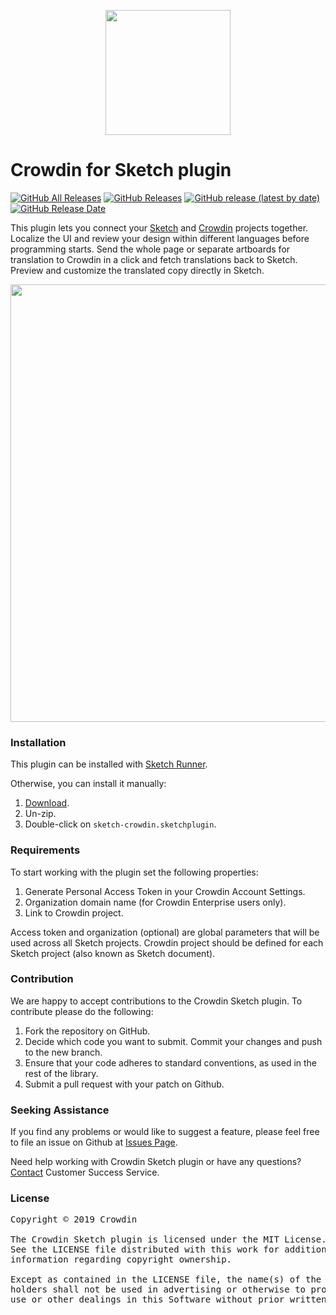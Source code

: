 [<p align='center'><img src='https://support.crowdin.com/assets/logos/crowdin-dark-symbol.png' data-canonical-src='https://support.crowdin.com/assets/logos/crowdin-dark-symbol.png' width='200' height='200' align='center'/></p>](https://crowdin.com)

# Crowdin for Sketch plugin

[![GitHub All Releases](https://img.shields.io/github/downloads/crowdin/sketch-crowdin/total?cacheSeconds=1800)](https://github.com/crowdin/sketch-crowdin/releases)
[![GitHub Releases](https://img.shields.io/github/downloads/crowdin/sketch-crowdin/latest/total?cacheSeconds=1800)](https://github.com/crowdin/sketch-crowdin/releases/latest)
[![GitHub release (latest by date)](https://img.shields.io/github/v/release/crowdin/sketch-crowdin?cacheSeconds=5000)](https://github.com/crowdin/sketch-crowdin/releases/latest)
[![GitHub Release Date](https://img.shields.io/github/release-date/crowdin/sketch-crowdin?cacheSeconds=1800)](https://github.com/crowdin/sketch-crowdin/releases/latest)

This plugin lets you connect your [Sketch](https://www.sketch.com/) and [Crowdin](https://crowdin.com/) projects together.
Localize the UI and review your design within different languages before programming starts.
Send the whole page or separate artboards for translation to Crowdin in a click and fetch translations back to Sketch. Preview and customize the translated copy directly in Sketch. 

[<p align='center'><img src='https://github.com/crowdin/sketch-crowdin/blob/master/images/sketch.gif' width='700'/></p>](https://blog.crowdin.com/2019/12/02/crowdin-for-sketch-plugin-design-for-a-global-audience/)

### Installation

This plugin can be installed with [Sketch Runner](https://sketchrunner.com/).

Otherwise, you can install it manually:

1. [Download](https://github.com/crowdin/sketch-crowdin/releases/latest/download/sketch-crowdin.sketchplugin.zip).
2. Un-zip.
3. Double-click on `sketch-crowdin.sketchplugin`.

### Requirements
To start working with the plugin set the following properties:
1. Generate Personal Access Token in your Crowdin Account Settings.
2. Organization domain name (for Crowdin Enterprise users only).
3. Link to Crowdin project.

Access token and organization (optional) are global parameters that will be used across all Sketch projects. Crowdin project should be defined for each Sketch project (also known as Sketch document).

### Contribution

We are happy to accept contributions to the Crowdin Sketch plugin. To contribute please do the following:

1. Fork the repository on GitHub.
2. Decide which code you want to submit. Commit your changes and push to the new branch.
3. Ensure that your code adheres to standard conventions, as used in the rest of the library.
4. Submit a pull request with your patch on Github.

### Seeking Assistance

If you find any problems or would like to suggest a feature, please feel free to file an issue on Github at [Issues Page](https://github.com/crowdin/sketch-crowdin/issues).

Need help working with Crowdin Sketch plugin or have any questions? [Contact](https://crowdin.com/contacts) Customer Success Service.

### License

<pre>
Copyright © 2019 Crowdin

The Crowdin Sketch plugin is licensed under the MIT License.
See the LICENSE file distributed with this work for additional
information regarding copyright ownership.

Except as contained in the LICENSE file, the name(s) of the above copyright
holders shall not be used in advertising or otherwise to promote the sale,
use or other dealings in this Software without prior written authorization.
</pre>
